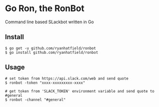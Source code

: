 # Go Ron, the RonBot

Command line based SLackbot written in Go

## Install

```shell
$ go get -u github.com/ryanhatfield/ronbot
$ go install github.com/ryanhatfield/ronbot
```

## Usage

```shell
# set token from https://api.slack.com/web and send quote
$ ronbot -token "xxxx-xxxxxxxxx-xxxx"

# get token from 'SLACK_TOKEN' environment variable and send quote to #general
$ ronbot -channel "#general"
```
